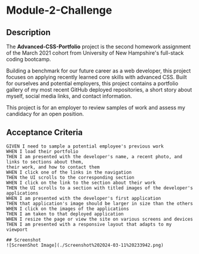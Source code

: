# Module-2-Challenge

## Description
The **Advanced-CSS-Portfolio** project is the second homework assignment of the March 2021 cohort from University of New Hampshire's full-stack coding bootcamp. 

Building a benchmark for our future career as a web developer, this project focuses on applying recently learned core skills with advanced CSS. Built for ourselves and potential employers, this project contains a portfolio gallery of my most recent GitHub deployed repositories, a short story about myself, social media links, and contact information.

This project is for an employer to review samples of work and assess my candidacy for an open position.

## Acceptance Criteria
```
GIVEN I need to sample a potential employee's previous work
WHEN I load their portfolio
THEN I am presented with the developer's name, a recent photo, and links to sections about them, 
their work, and how to contact them
WHEN I click one of the links in the navigation
THEN the UI scrolls to the corresponding section
WHEN I click on the link to the section about their work
THEN the UI scrolls to a section with titled images of the developer's applications
WHEN I am presented with the developer's first application
THEN that application's image should be larger in size than the others
WHEN I click on the images of the applications
THEN I am taken to that deployed application
WHEN I resize the page or view the site on various screens and devices
THEN I am presented with a responsive layout that adapts to my viewport

## Screenshot
![ScreenShot Image](./Screenshot%202024-03-11%20233942.png)
